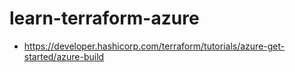 # learn-terraform-azure

- <https://developer.hashicorp.com/terraform/tutorials/azure-get-started/azure-build>
